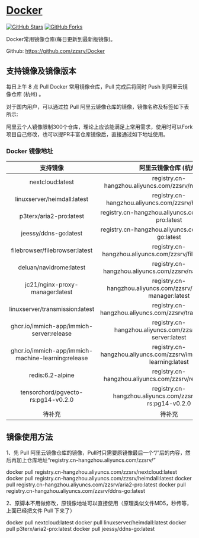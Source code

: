 # [Docker](https://github.com/zzsrv/Docker)

[![GitHub Stars](https://img.shields.io/github/stars/zzsrv/Docker.svg?style=flat-square&label=Stars&logo=github)](https://github.com/zzsrv/Docker/stargazers)
[![GitHub Forks](https://img.shields.io/github/forks/zzsrv/Docker.svg?style=flat-square&label=Forks&logo=github)](https://github.com/zzsrv/Docker/fork)

Docker常用镜像仓库(每日更新到最新版镜像)。

Github: <https://github.com/zzsrv/Docker>

## 支持镜像及镜像版本

每日上午 8 点 Pull Docker 常用镜像仓库，Pull 完成后将同时 Push 到阿里云镜像仓库 (杭州) 。

对于国内用户，可以通过拉 Pull 阿里云镜像仓库的镜像，镜像名称及标签如下表所示:

阿里云个人镜像限制300个仓库，理论上应该能满足上常用需求，使用时可以Fork项目自己修改，也可以提PR丰富仓库镜像后，直接通过如下地址使用。

### Docker 镜像地址

|  支持镜像  |                  阿里云镜像仓库 (杭州)                  |
| :-------------: | :-----------------------------------------------------: |
|  nextcloud:latest  | registry.cn-hangzhou.aliyuncs.com/zzsrv/nextcloud:latest |
|  linuxserver/heimdall:latest  | registry.cn-hangzhou.aliyuncs.com/zzsrv/heimdall:latest |
|  p3terx/aria2-pro:latest  | registry.cn-hangzhou.aliyuncs.com/zzsrv/aria2-pro:latest |
|  jeessy/ddns-go:latest  | registry.cn-hangzhou.aliyuncs.com/zzsrv/ddns-go:latest |
|  filebrowser/filebrowser:latest  | registry.cn-hangzhou.aliyuncs.com/zzsrv/filebrowser:latest |
|  deluan/navidrome:latest  | registry.cn-hangzhou.aliyuncs.com/zzsrv/navidrome:latest |
|  jc21/nginx-proxy-manager:latest  | registry.cn-hangzhou.aliyuncs.com/zzsrv/nginx-proxy-manager:latest |
|  linuxserver/transmission:latest  | registry.cn-hangzhou.aliyuncs.com/zzsrv/transmission:latest |
|  ghcr.io/immich-app/immich-server:release  | registry.cn-hangzhou.aliyuncs.com/zzsrv/immich-server:latest |
|  ghcr.io/immich-app/immich-machine-learning:release  | registry.cn-hangzhou.aliyuncs.com/zzsrv/immich-machine-learning:latest |
|  redis:6.2-alpine  | registry.cn-hangzhou.aliyuncs.com/zzsrv/redis:6.2-alpine |
|  tensorchord/pgvecto-rs:pg14-v0.2.0  | registry.cn-hangzhou.aliyuncs.com/zzsrv/pgvecto-rs:pg14-v0.2.0 |
|  待补充 | 待补充 |


## 镜像使用方法

1、先 Pull 阿里云镜像仓库的镜像，Pull时只需要原镜像最后一个“/”后的内容，然后再加上仓库地址“registry.cn-hangzhou.aliyuncs.com/zzsrv/”

docker pull registry.cn-hangzhou.aliyuncs.com/zzsrv/nextcloud:latest
docker pull registry.cn-hangzhou.aliyuncs.com/zzsrv/heimdall:latest
docker pull registry.cn-hangzhou.aliyuncs.com/zzsrv/aria2-pro:latest
docker pull registry.cn-hangzhou.aliyuncs.com/zzsrv/ddns-go:latest

2、原脚本不用做修改，原镜像地址可以直接使用（原理类似文件MD5，秒传等，上面已经把文件 Pull 下来了）

docker pull nextcloud:latest
docker pull linuxserver/heimdall:latest
docker pull p3terx/aria2-pro:latest
docker pull jeessy/ddns-go:latest


